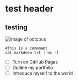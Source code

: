 # test header

## testing 

![image of octopus](https://www.shutterstock.com/image-vector/cute-octopus-hand-drawn-sea-600nw-2441176073.jpg)

```
#This is a commment
cat markdown.txt | wc -l 
```

- [ ] Turn on GitHub Pages
- [ ] Outline my portfolio
- [ ] Introduce myself to the world
